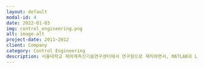 ```yaml
---
layout: default
modal-id: 4
date: 2022-01-03
img: control_engineering.png
alt: image-alt
project-date: 2011~2012
client: Company
category: Control Engineering
description: 서울대학교 제어계측신기술연구센터에서 연구원으로 재직하면서, MATLAB과 LABView의 국내버전인 CEMTool과 SIMTool을 개발에 참여하였습니다. <br> CEMTool의 웹기반의 CLI 서비스를 새로 개발하였고, 모델 기반의 영상처리 GUI 플랫폼을 구축하고, Drone의 비행제어를 위한 교육용 툴박스를 제작하는 프로젝트를 직접 제안하고 진행하였습니다. <br> 소프트웨어의 개발과 패키징, 매뉴얼 자료작성, 논문작성, 외부교육까지 모두 담당하였습니다. 2년간 5명의 팀원들을 리드하며 다양한 국책과제들을 수행하였습니다.<br><br><iframe src="https://www.youtube.com/embed/sSzPY4y7MOU" frameborder="0" allowfullscreen></iframe><br><br><iframe src="https://www.youtube.com/embed/FmjjkBV7Zq4" frameborder="0" allowfullscreen></iframe><br><br><iframe src="https://www.youtube.com/embed/SwLmb-N9tCg" frameborder="0" allowfullscreen></iframe><br><br><iframe src="https://www.youtube.com/embed/2W0fC443dBg" frameborder="0" allowfullscreen></iframe><br><br>
---
```

